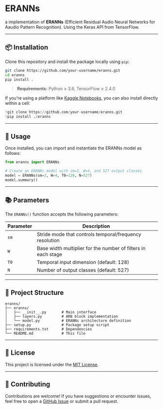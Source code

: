 
# ERANNs
a implementation of **ERANNs** (Efficient Residual Audio Neural Networks for Aaudio Pattern Recognition). Using the Keras API from TensorFlow.

---

## 📦 Installation

Clone this repository and install the package locally using `pip`:

```bash
git clone https://github.com/your-username/eranns.git
cd eranns
pip install .
````

> **Requirements:** Python ≥ 3.6, TensorFlow ≥ 2.4.0

If you're using a platform like [Kaggle Notebooks](https://www.kaggle.com/code), you can also install directly within a cell:

```python
!git clone https://github.com/your-username/eranns.git
!pip install ./eranns
```

---

## 🚀 Usage

Once installed, you can import and instantiate the ERANNs model as follows:

```python
from eranns import ERANNs

# Create an ERANNs model with sm=2, W=4, and 527 output classes
model = ERANNs(sm=2, W=4, T0=128, N=527)
model.summary()
```

---

## 📚 Parameters

The `ERANNs()` function accepts the following parameters:

| Parameter | Description                                                   |
| --------- | ------------------------------------------------------------- |
| `sm`      | Stride mode that controls temporal/frequency resolution       |
| `W`       | Base width multiplier for the number of filters in each stage |
| `T0`      | Temporal input dimension (default: 128)                       |
| `N`       | Number of output classes (default: 527)                       |

---

## 📁 Project Structure

```
eranns/
├── eranns/
│   ├── __init__.py       # Main interface
│   ├── layers.py         # ARB block implementation
│   └── model.py          # ERANNs architecture definition
├── setup.py              # Package setup script
├── requirements.txt      # Dependencies
└── README.md             # This file
```

---

## 📜 License

This project is licensed under the [MIT License](LICENSE).

---

## 🤝 Contributing

Contributions are welcome! If you have suggestions or encounter issues, feel free to open a [GitHub Issue](https://github.com/your-username/eranns/issues) or submit a pull request.



